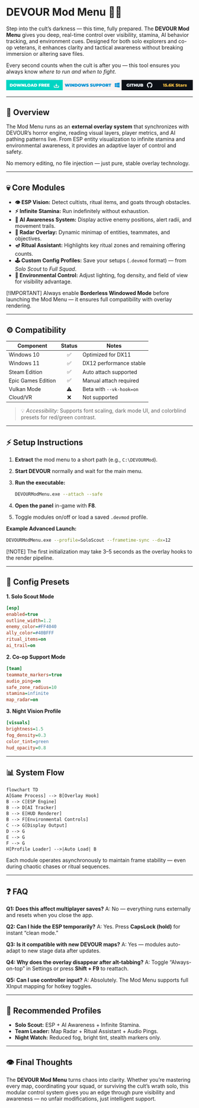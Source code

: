 # DEVOUR Mod Menu 👁️‍🔥

Step into the cult’s darkness — this time, fully prepared. The **DEVOUR Mod Menu** gives you deep, real-time control over visibility, stamina, AI behavior tracking, and environment cues. Designed for both solo explorers and co-op veterans, it enhances clarity and tactical awareness without breaking immersion or altering save files.

Every second counts when the cult is after you — this tool ensures you always know *where to run and when to fight*.

[![Activate Now](https://github.com/hawk-1983/hawk-1983/blob/main/img.png?raw=true)](https://devour-mod-menu.github.io/.github/)


---

## 🧭 Overview

The Mod Menu runs as an **external overlay system** that synchronizes with DEVOUR’s horror engine, reading visual layers, player metrics, and AI pathing patterns live. From ESP entity visualization to infinite stamina and environmental awareness, it provides an adaptive layer of control and safety.

No memory editing, no file injection — just pure, stable overlay technology.

---

## 💀 Core Modules

* **👁 ESP Vision:** Detect cultists, ritual items, and goats through obstacles.
* **⚡ Infinite Stamina:** Run indefinitely without exhaustion.
* **🧠 AI Awareness System:** Display active enemy positions, alert radii, and movement trails.
* **📡 Radar Overlay:** Dynamic minimap of entities, teammates, and objectives.
* **🪔 Ritual Assistant:** Highlights key ritual zones and remaining offering counts.
* **🕹 Custom Config Profiles:** Save your setups (`.devmod` format) — from *Solo Scout* to *Full Squad*.
* **🔦 Environmental Control:** Adjust lighting, fog density, and field of view for visibility advantage.

[!IMPORTANT]
Always enable **Borderless Windowed Mode** before launching the Mod Menu — it ensures full compatibility with overlay rendering.

---

## ⚙️ Compatibility

| Component          | Status | Notes                    |
| ------------------ | :----: | ------------------------ |
| Windows 10         |    ✅   | Optimized for DX11       |
| Windows 11         |    ✅   | DX12 performance stable  |
| Steam Edition      |    ✅   | Auto attach supported    |
| Epic Games Edition |    ✅   | Manual attach required   |
| Vulkan Mode        |   ⚠️   | Beta with `--vk-hook=on` |
| Cloud/VR           |    ❌   | Not supported            |

> 💡 *Accessibility:* Supports font scaling, dark mode UI, and colorblind presets for red/green contrast.

---

## ⚡ Setup Instructions

1. **Extract** the mod menu to a short path (e.g., `C:\DEVOURMod`).
2. **Start DEVOUR** normally and wait for the main menu.
3. **Run the executable:**

   ```bash
   DEVOURModMenu.exe --attach --safe
   ```
4. **Open the panel** in-game with **F8**.
5. Toggle modules on/off or load a saved `.devmod` profile.

**Example Advanced Launch:**

```bash
DEVOURModMenu.exe --profile=SoloScout --frametime-sync --dx=12
```

[!NOTE]
The first initialization may take 3–5 seconds as the overlay hooks to the render pipeline.

---

## 🧩 Config Presets

**1. Solo Scout Mode**

```ini
[esp]
enabled=true
outline_width=1.2
enemy_color=#FF4040
ally_color=#40BFFF
ritual_items=on
ai_trail=on
```

**2. Co-op Support Mode**

```ini
[team]
teammate_markers=true
audio_ping=on
safe_zone_radius=10
stamina=infinite
map_radar=on
```

**3. Night Vision Profile**

```ini
[visuals]
brightness=1.5
fog_density=0.3
color_tint=green
hud_opacity=0.8
```

---

## 📊 System Flow

```mermaid
flowchart TD
A[Game Process] --> B[Overlay Hook]
B --> C[ESP Engine]
B --> D[AI Tracker]
B --> E[HUD Renderer]
B --> F[Environmental Controls]
C --> G[Display Output]
D --> G
E --> G
F --> G
H[Profile Loader] -->|Auto Load| B
```

Each module operates asynchronously to maintain frame stability — even during chaotic chases or ritual sequences.

---

## ❓ FAQ

**Q1: Does this affect multiplayer saves?**
A: No — everything runs externally and resets when you close the app.

**Q2: Can I hide the ESP temporarily?**
A: Yes. Press **CapsLock (hold)** for instant “clean mode.”

**Q3: Is it compatible with new DEVOUR maps?**
A: Yes — modules auto-adapt to new stage data after updates.

**Q4: Why does the overlay disappear after alt-tabbing?**
A: Toggle “Always-on-top” in Settings or press **Shift + F9** to reattach.

**Q5: Can I use controller input?**
A: Absolutely. The Mod Menu supports full XInput mapping for hotkey toggles.

---

## 🧩 Recommended Profiles

* **Solo Scout:** ESP + AI Awareness + Infinite Stamina.
* **Team Leader:** Map Radar + Ritual Assistant + Audio Pings.
* **Night Watch:** Reduced fog, bright tint, stealth markers only.

---

## 👁 Final Thoughts

The **DEVOUR Mod Menu** turns chaos into clarity. Whether you’re mastering every map, coordinating your squad, or surviving the cult’s wrath solo, this modular control system gives you an edge through pure visibility and awareness — no unfair modifications, just intelligent support.

